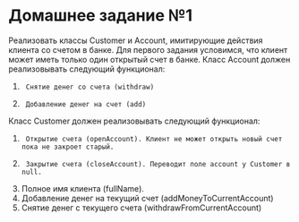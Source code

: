 # Домашнее задание №1
Реализовать классы Customer и Account, имитирующие действия клиента со счетом в банке. Для первого задания условимся, что клиент может иметь только один открытый счет в банке.
Класс Account должен реализовывать следующий функционал:
1)      Снятие денег со счета (withdraw)
2)      Добавление денег на счет (add)
Класс Customer должен реализовывать следующий функционал:
1)      Открытие счета (openAccount). Клиент не может открыть новый счет пока не закроет старый.
2)      Закрытие счета (closeAccount). Переводит поле account у Customer в null.
3)   Полное имя клиента (fullName).
4)   Добавление денег на текущий счет (addMoneyToCurrentAccount)
5)   Снятие денег с текущего счета (withdrawFromCurrentAccount)
